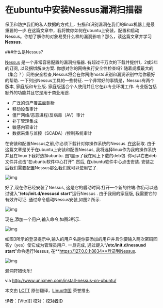 在ubuntu中安装Nessus漏洞扫描器
========================

保卫和防护我们的私人数据的方式上，扫描和识别漏洞在我们的linux机器上是最重要的一步.在这篇文章中，我将教你如何在ubuntu上安装，配置和启动Nessus。你想了解你的对象易受什么样的漏洞影响？那么，读这篇文章并学习**Nessus**.

###什么是Nessus?

[Nessus][1] 是一个非常容易配置的漏洞扫描器. 有超过千万次的下载并提供1，2或3年的订阅, 以及捆绑解决方案. 你想对你的网络执行安全性检查吗? 随着规模最大的（集合？）网络安全检查,Nessus将会在你网络hosts识别和漏洞识别中给你最好的帮助. 一下列出Nessus工具的一些特征. 一个非常好的事情是，Nessus有两个版本, 家庭版和专业版. 家庭版适合个人使用并且它在非专业环境工作. 专业版包括额外的功能并且它是用于商业用途.

- 广泛的资产覆盖面剖析
- 移动设备审计
- 僵尸网络/恶意进程/反病毒（AV）审计
- 补丁管理集成
- 敏感内容审计
- 数据采集与监控（SCADA）/控制系统审计

在安装和配置Nessus之前,你必须下载针对你操作系统的Nessus. [在这][2]获取. 由于这篇文章是关于在ubuntu上安装和配置Nessus, 我将选择linux作为我的操作系统并且在linux下我将选择ubuntu. 图1显示了我在网上下载的deb包. 你可以右击deb文件并点击“在ubuntu软件中心打开”. 然后, 在ubuntu软件中心点击安装. 安装之后我们需要配置Nessus那么我们就可以使用它了.

![img](http://180016988.r.cdn77.net/wp-content/uploads/2013/09/Selection_032.png "Figure 1")

好了,现在你已经安装了Nessus, 这是它的启动时间.打开一个新的终端.你仍可以通过键入“**/etc/init.d/nessusd start**”运行Nessus . 由于我用的家庭版, 我需要它的有效许可证.
通过命令启动Nessus安装,如图2 所示.


![img](http://180016988.r.cdn77.net/wp-content/uploads/2013/09/Selection_026.png "Figure 2")

现在,添加一个用户,输入命令,如图3所示.


![img](http://180016988.r.cdn77.net/wp-content/uploads/2013/09/Selection_027.png "Figure 3")

如图3所示的登录提示中,输入的用户名是你要添加的用户并且你要输入两次密码回答y（yes）使它成为管理员用户. 一旦完成, 通过键入“**/etc/init.d/nessusd start**”命令运行Nessus, 在**https://127.0.0.1:8834**登录到Nessus.

![img](http://180016988.r.cdn77.net/wp-content/uploads/2013/09/Selection_031.png)

漏洞狩猎快乐!

via http://www.unixmen.com/install-nessus-on-ubuntu/

本文由 [LCTT][] 原创翻译，[Linux中国][] 荣誉推出

译者：[Vito][] 校对：[校对者ID][]


[LCTT]:https://github.com/LCTT/TranslateProject
[Linux中国]:http://linux.cn/portal.php
[译者ID]:http://linux.cn/space/Vito
[校对者ID]:http://linux.cn/space/校对者ID

[1]:http://www.tenable.com/products/nessus
[2]:http://www.tenable.com/products/nessus/select-your-operating-system
